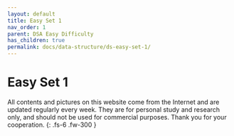 ```yaml
---
layout: default
title: Easy Set 1
nav_order: 1
parent: DSA Easy Difficulty
has_children: true
permalink: docs/data-structure/ds-easy-set-1/
---
```


# Easy Set 1

All contents and pictures on this website come from the Internet and are updated regularly every week. They are for personal study and research only, and should not be used for commercial purposes. Thank you for your cooperation.
{: .fs-6 .fw-300 }



